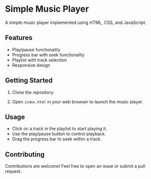 
# Simple Music Player

A simple music player implemented using HTML, CSS, and JavaScript.

## Features

- Play/pause functionality
- Progress bar with seek functionality
- Playlist with track selection
- Responsive design

## Getting Started

1. Clone the repository:


2. Open `index.html` in your web browser to launch the music player.

## Usage

- Click on a track in the playlist to start playing it.
- Use the play/pause button to control playback.
- Drag the progress bar to seek within a track.

## Contributing

Contributions are welcome! Feel free to open an issue or submit a pull request.
